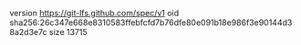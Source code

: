 version https://git-lfs.github.com/spec/v1
oid sha256:26c347e668e8310583ffebfcfd7b76dfe80e091b18e986f3e90144d38a2d3e7c
size 13715
